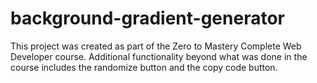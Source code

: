 # background-gradient-generator

This project was created as part of the Zero to Mastery Complete Web Developer course.
Additional functionality beyond what was done in the course includes the randomize button and the copy code button.

